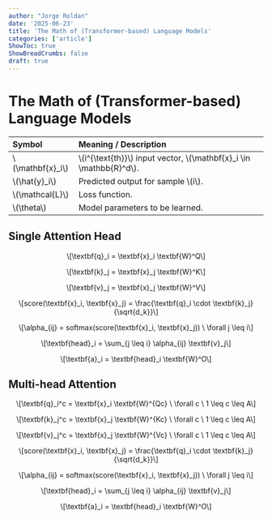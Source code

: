 ```yaml
---
author: "Jorge Roldan"
date: '2025-06-23'
title: 'The Math of (Transformer-based) Language Models'
categories: ['article']
ShowToc: true
ShowBreadCrumbs: false
draft: true
---
```

<h1 id="the-math-of-transformer-based-language-models">The Math of
(Transformer-based) Language Models</h1>
<table>
<thead>
<tr>
<th style="text-align: left;"><strong>Symbol</strong></th>
<th style="text-align: left;"><strong>Meaning /
Description</strong></th>
</tr>
</thead>
<tbody>
<tr>
<td style="text-align: left;"><span
class="math inline">\(\mathbf{x}_i\)</span></td>
<td style="text-align: left;"><span
class="math inline">\(i^{\text{th}}\)</span> input vector, <span
class="math inline">\(\mathbf{x}_i \in \mathbb{R}^d\)</span>.</td>
</tr>
<tr>
<td style="text-align: left;"><span
class="math inline">\(\hat{y}_i\)</span></td>
<td style="text-align: left;">Predicted output for sample <span
class="math inline">\(i\)</span>.</td>
</tr>
<tr>
<td style="text-align: left;"><span
class="math inline">\(\mathcal{L}\)</span></td>
<td style="text-align: left;">Loss function.</td>
</tr>
<tr>
<td style="text-align: left;"><span
class="math inline">\(\theta\)</span></td>
<td style="text-align: left;">Model parameters to be learned.</td>
</tr>
</tbody>
</table>
<h2 id="single-attention-head">Single Attention Head</h2>
<p><span class="math display">\[\textbf{q}_i = \textbf{x}_i
\textbf{W}^Q\]</span></p>
<p><span class="math display">\[\textbf{k}_j = \textbf{x}_j
\textbf{W}^K\]</span></p>
<p><span class="math display">\[\textbf{v}_j = \textbf{x}_j
\textbf{W}^V\]</span></p>
<p><span class="math display">\[score(\textbf{x}_i, \textbf{x}_j) =
\frac{\textbf{q}_i \cdot \textbf{k}_j}{\sqrt{d_k}}\]</span></p>
<p><span class="math display">\[\alpha_{ij} =
softmax(score(\textbf{x}_i, \textbf{x}_j))  \ \forall j \leq
i\]</span></p>
<p><span class="math display">\[\textbf{head}_i = \sum_{j \leq i}
\alpha_{ij} \textbf{v}_j\]</span></p>
<p><span class="math display">\[\textbf{a}_i = \textbf{head}_i
\textbf{W}^O\]</span></p>
<h2 id="multi-head-attention">Multi-head Attention</h2>
<p><span class="math display">\[\textbf{q}_i^c = \textbf{x}_i
\textbf{W}^{Qc} \ \forall c \ 1 \leq c \leq A\]</span></p>
<p><span class="math display">\[\textbf{k}_j^c = \textbf{x}_j
\textbf{W}^{Kc} \ \forall c \ 1 \leq c \leq A\]</span></p>
<p><span class="math display">\[\textbf{v}_j^c = \textbf{x}_j
\textbf{W}^{Vc} \ \forall c \ 1 \leq c \leq A\]</span></p>
<p><span class="math display">\[score(\textbf{x}_i, \textbf{x}_j) =
\frac{\textbf{q}_i \cdot \textbf{k}_j}{\sqrt{d_k}}\]</span></p>
<p><span class="math display">\[\alpha_{ij} =
softmax(score(\textbf{x}_i, \textbf{x}_j))  \ \forall j \leq
i\]</span></p>
<p><span class="math display">\[\textbf{head}_i = \sum_{j \leq i}
\alpha_{ij} \textbf{v}_j\]</span></p>
<p><span class="math display">\[\textbf{a}_i = \textbf{head}_i
\textbf{W}^O\]</span></p>

